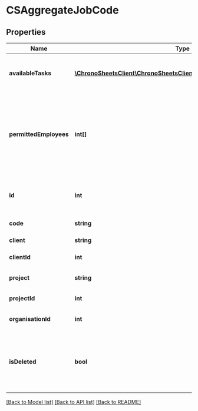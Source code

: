 # CSAggregateJobCode

## Properties
Name | Type | Description | Notes
------------ | ------------- | ------------- | -------------
**availableTasks** | [**\ChronoSheetsClient\ChronoSheetsClientLibModel\CSAggregateJobTask[]**](CSAggregateJobTask.md) | The list of available tasks under this job code | [optional] 
**permittedEmployees** | **int[]** | The list of employee IDs that are permitted to record timesheets with this job code (empty means everyone) | [optional] 
**id** | **int** | The ID of the job code (not the code itself) | [optional] 
**code** | **string** | The job code itself | [optional] 
**client** | **string** | The name of the client | [optional] 
**clientId** | **int** | The ID of the client | [optional] 
**project** | **string** | The name of the project | [optional] 
**projectId** | **int** | The ID of the project | [optional] 
**organisationId** | **int** | Your organisation ID | [optional] 
**isDeleted** | **bool** | A flag indicating whether or not the job code has been marked as deleted | [optional] 

[[Back to Model list]](../README.md#documentation-for-models) [[Back to API list]](../README.md#documentation-for-api-endpoints) [[Back to README]](../README.md)



